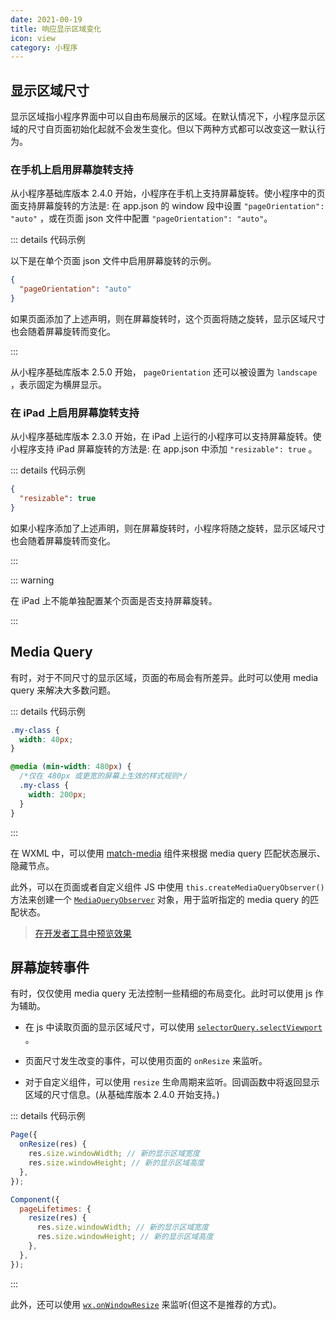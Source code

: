 ```yaml
---
date: 2021-00-19
title: 响应显示区域变化
icon: view
category: 小程序
---
```


## 显示区域尺寸

显示区域指小程序界面中可以自由布局展示的区域。在默认情况下，小程序显示区域的尺寸自页面初始化起就不会发生变化。但以下两种方式都可以改变这一默认行为。

### 在手机上启用屏幕旋转支持

从小程序基础库版本 2.4.0 开始，小程序在手机上支持屏幕旋转。使小程序中的页面支持屏幕旋转的方法是: 在 app.json 的 window 段中设置 `"pageOrientation": "auto"` ，或在页面 json 文件中配置 `"pageOrientation": "auto"`。

::: details 代码示例

以下是在单个页面 json 文件中启用屏幕旋转的示例。

```json
{
  "pageOrientation": "auto"
}
```

如果页面添加了上述声明，则在屏幕旋转时，这个页面将随之旋转，显示区域尺寸也会随着屏幕旋转而变化。

:::

从小程序基础库版本 2.5.0 开始， `pageOrientation` 还可以被设置为 `landscape` ，表示固定为横屏显示。

### 在 iPad 上启用屏幕旋转支持

从小程序基础库版本 2.3.0 开始，在 iPad 上运行的小程序可以支持屏幕旋转。使小程序支持 iPad 屏幕旋转的方法是: 在 app.json 中添加 `"resizable": true` 。

::: details 代码示例

```json
{
  "resizable": true
}
```

如果小程序添加了上述声明，则在屏幕旋转时，小程序将随之旋转，显示区域尺寸也会随着屏幕旋转而变化。

:::

::: warning

在 iPad 上不能单独配置某个页面是否支持屏幕旋转。

:::

## Media Query

有时，对于不同尺寸的显示区域，页面的布局会有所差异。此时可以使用 media query 来解决大多数问题。

::: details 代码示例

```css
.my-class {
  width: 40px;
}

@media (min-width: 480px) {
  /*仅在 480px 或更宽的屏幕上生效的样式规则*/
  .my-class {
    width: 200px;
  }
}
```

:::

在 WXML 中，可以使用 [match-media](https://developers.weixin.qq.com/miniprogram/dev/component/match-media.html) 组件来根据 media query 匹配状态展示、隐藏节点。

此外，可以在页面或者自定义组件 JS 中使用 `this.createMediaQueryObserver()` 方法来创建一个 [`MediaQueryObserver`](https://developers.weixin.qq.com/miniprogram/dev/api/wxml/MediaQueryObserver.html) 对象，用于监听指定的 media query 的匹配状态。

> [在开发者工具中预览效果](https://developers.weixin.qq.com/s/TtFaFjmb7aiy)

## 屏幕旋转事件

有时，仅仅使用 media query 无法控制一些精细的布局变化。此时可以使用 js 作为辅助。

- 在 js 中读取页面的显示区域尺寸，可以使用 [`selectorQuery.selectViewport`](https://developers.weixin.qq.com/miniprogram/dev/api/wxml/SelectorQuery.selectViewport.html) 。

- 页面尺寸发生改变的事件，可以使用页面的 `onResize` 来监听。

- 对于自定义组件，可以使用 `resize` 生命周期来监听。回调函数中将返回显示区域的尺寸信息。(从基础库版本 2.4.0 开始支持。)

::: details 代码示例

```js
Page({
  onResize(res) {
    res.size.windowWidth; // 新的显示区域宽度
    res.size.windowHeight; // 新的显示区域高度
  },
});
```

```js
Component({
  pageLifetimes: {
    resize(res) {
      res.size.windowWidth; // 新的显示区域宽度
      res.size.windowHeight; // 新的显示区域高度
    },
  },
});
```

:::

此外，还可以使用 [`wx.onWindowResize`](https://developers.weixin.qq.com/miniprogram/dev/api/ui/window/wx.onWindowResize.html) 来监听(但这不是推荐的方式)。
